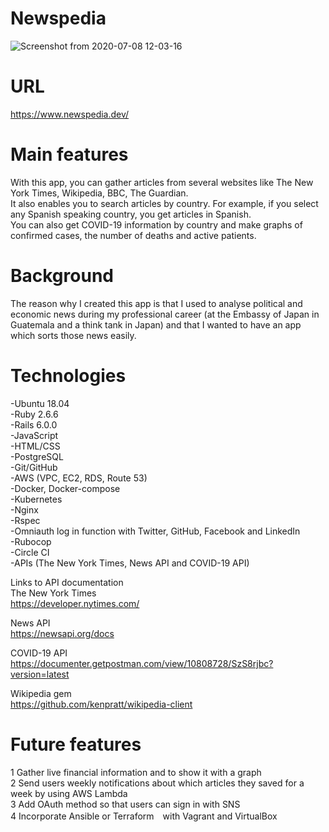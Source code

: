 # Newspedia
![Screenshot from 2020-07-08 12-03-16](https://user-images.githubusercontent.com/10365357/86870330-2d7e1b00-c113-11ea-950e-9c4bea08ca35.png)

# URL
https://www.newspedia.dev/  

# Main features
With this app, you can gather articles from several websites like The New York Times, Wikipedia, BBC, The Guardian.  
It also enables you to search articles by country. For example, if you select any Spanish speaking country, you get articles in Spanish.  
You can also get COVID-19 information by country and make graphs of confirmed cases, the number of deaths and active patients.

# Background
The reason why I created this app is that I used to analyse political and economic news during my professional career (at the Embassy of Japan in Guatemala and a think tank in Japan) and that I wanted to have an app which sorts those news easily.  

# Technologies
-Ubuntu 18.04  
-Ruby 2.6.6  
-Rails 6.0.0  
-JavaScript  
-HTML/CSS  
-PostgreSQL  
-Git/GitHub  
-AWS (VPC, EC2, RDS, Route 53)  
-Docker, Docker-compose  
-Kubernetes  
-Nginx  
-Rspec  
-Omniauth log in function with Twitter, GitHub, Facebook and LinkedIn  
-Rubocop  
-Circle CI  
-APIs (The New York Times, News API and COVID-19 API)  

Links to API documentation  
The New York Times  
https://developer.nytimes.com/  

News API  
https://newsapi.org/docs  

COVID-19 API  
https://documenter.getpostman.com/view/10808728/SzS8rjbc?version=latest  

Wikipedia gem  
https://github.com/kenpratt/wikipedia-client  

# Future features
1 Gather live financial information and to show it with a graph  
2 Send users weekly notifications about which articles they saved for a week by using AWS Lambda  
3 Add OAuth method so that users can sign in with SNS  
4 Incorporate Ansible or Terraform　with Vagrant and VirtualBox 
